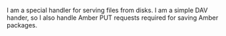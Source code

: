 I am a special handler for serving files from disks. I am a simple DAV hander, so I also handle Amber PUT requests required for saving Amber packages.